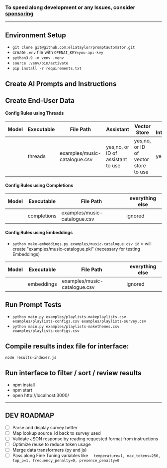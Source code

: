 ### To speed along development or any Issues, consider [sponsoring](https://github.com/sponsors/eliataylor)

-----

## Environment Setup 
- `git clone git@github.com:eliataylor/promptautomator.git`
- create `.env` file with `OPENAI_KEY=you-api-key`
- `python3.9 -m venv .venv`
- `source .venv/bin/activate`
- `pip install -r requirements.txt`


## Create AI Prompts and Instructions

## Create End-User Data

#### Config Rules using Threads
| Model            | Executable | File Path                    | Assistant                         | Vector Store                         | Code Interpreter              | 
|------------------|------------|------------------------------|------------------------------|--------------------------------------|-------------------------------|
|                  | threads    | examples/music-catalogue.csv | yes,no, or ID of assistant to use | yes,no, or ID of vector store to use | yes,no |


#### Config Rules using Completions
| Model            | Executable  | File Path    |      everything else |
|------------------|-------------|----------|----------------------|
|                  | completions | examples/music-catalogue.csv | ignored              |



#### Config Rules using Embeddings
- `python make-embeddings.py examples/music-catalogue.csv id` > will create "examples/music-catalogue.pkl" (necessary for testing Embeddings)

| Model            | Executable  | File Path    |      everything else |
|------------------|------------|----------|----------------------|
|                  | embeddings  | examples/music-catalogue.csv | ignored              |


## Run Prompt Tests 
- `python main.py examples/playlists-makeplaylists.csv examples/playlists-configs.csv examples/playlists-survey.csv`
- `python main.py examples/playlists-makethemes.csv examples/playlists-configs.csv`


## Compile results index file for interface:
`node results-indexer.js`

## Run interface to filter / sort / review results
- npm install
- npm start
- open http://localhost:3000/

--------

## DEV ROADMAP
- [ ] Parse and display survey better
- [ ] Map lookup source_id back to survey used
- [ ] Validate JSON response by reading requested format from instructions
- [ ] Optimize reuse to reduce token usage
- [ ] Merge data transformers (py and js) 
- [ ] Pass along Fine Tuning variables like `  temperature=1, max_tokens=256, top_p=1, frequency_penalty=0, presence_penalty=0`
